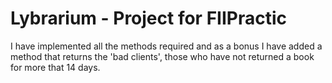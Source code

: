 # Lybrarium - Project for FIIPractic
I have implemented all the methods required and as a bonus I have added a method that returns the 'bad clients', those who have not returned a book for more that 14 days.
